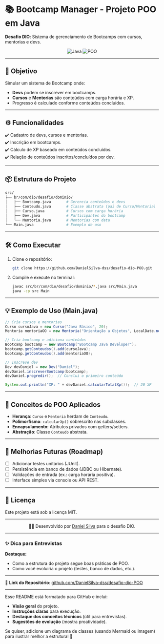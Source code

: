 # 📚 Bootcamp Manager - Projeto POO em Java  

**Desafio DIO**: Sistema de gerenciamento de Bootcamps com cursos, mentorias e devs.  

<p align="center">  
  <img src="https://img.shields.io/badge/Java-ED8B00?style=for-the-badge&logo=openjdk&logoColor=white" alt="Java"/>  
  <img src="https://img.shields.io/badge/OOP-FF5722?style=for-the-badge&logo=java&logoColor=white" alt="POO"/>  
</p>  

---

## 🎯 Objetivo  
Simular um sistema de Bootcamp onde:  
- **Devs** podem se inscrever em bootcamps.  
- **Cursos** e **Mentorias** são conteúdos com carga horária e XP.  
- Progresso é calculado conforme conteúdos concluídos.  

---

## ⚙️ Funcionalidades  
✔️ Cadastro de devs, cursos e mentorias.  
✔️ Inscrição em bootcamps.  
✔️ Cálculo de XP baseado em conteúdos concluídos.  
✔️ Relação de conteúdos inscritos/concluídos por dev.  

---

## 📦 Estrutura do Projeto  
```bash
src/  
├── br/com/dio/desafio/dominio/  
│   ├── Bootcamp.java       # Gerencia conteúdos e devs  
│   ├── Conteudo.java       # Classe abstrata (pai de Curso/Mentoria)  
│   ├── Curso.java          # Cursos com carga horária  
│   ├── Dev.java            # Participantes do bootcamp  
│   └── Mentoria.java       # Mentorias com data  
└── Main.java               # Exemplo de uso  
```

---

## 🛠️ Como Executar  
1. Clone o repositório:  
   ```bash
   git clone https://github.com/DanielSilva-dss/desafio-dio-POO.git
   ```
2. Compile e execute no terminal:  
   ```bash
   javac src/br/com/dio/desafio/dominio/*.java src/Main.java
   java -cp src Main
   ```

---

## 💡 Exemplo de Uso (Main.java)  
```java
// Cria cursos e mentorias  
Curso cursoJava = new Curso("Java Básico", 20);  
Mentoria mentoriaOO = new Mentoria("Orientação a Objetos", LocalDate.now());  

// Cria bootcamp e adiciona conteúdos  
Bootcamp bootcamp = new Bootcamp("Bootcamp Java Developer");  
bootcamp.getConteudos().add(cursoJava);  
bootcamp.getConteudos().add(mentoriaOO);  

// Inscreve dev  
Dev devDaniel = new Dev("Daniel");  
devDaniel.inscreverBootcamp(bootcamp);  
devDaniel.progredir();  // Conclui o primeiro conteúdo  

System.out.println("XP: " + devDaniel.calcularTotalXp());  // 20 XP  
```

---

## 📌 Conceitos de POO Aplicados  
- **Herança**: `Curso` e `Mentoria` herdam de `Conteudo`.  
- **Polimorfismo**: `calcularXp()` sobrescrito nas subclasses.  
- **Encapsulamento**: Atributos privados com getters/setters.  
- **Abstração**: Classe `Conteudo` abstrata.  

---

## 🔧 Melhorias Futuras (Roadmap)  
- [ ] Adicionar testes unitários (JUnit).  
- [ ] Persistência em banco de dados (JDBC ou Hibernate).  
- [ ] Validações de entrada (ex.: carga horária positiva).  
- [ ] Interface simples via console ou API REST.  

---

## 📄 Licença  
Este projeto está sob a licença MIT.  

---

<p align="center">  
  👨‍💻 Desenvolvido por <a href="https://github.com/DanielSilva-dss">Daniel Silva</a> para o desafio DIO.  
</p>  

--- 

### ✨ Dica para Entrevistas  
**Destaque:**  
- Como a estrutura do projeto segue boas práticas de POO.  
- Como você evoluiria o projeto (testes, banco de dados, etc.).  

--- 

🔗 **Link do Repositório**: [github.com/DanielSilva-dss/desafio-dio-POO](https://github.com/DanielSilva-dss/desafio-dio-POO)  

--- 

Esse README está formatado para GitHub e inclui:  
- **Visão geral** do projeto.  
- **Instruções claras** para execução.  
- **Destaque dos conceitos técnicos** (útil para entrevistas).  
- **Sugestões de evolução** (mostra proatividade).  

Se quiser, adicione um diagrama de classes (usando Mermaid ou imagem) para ilustrar melhor a estrutura! 🎨